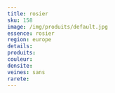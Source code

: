 ```yaml
---
title: rosier
sku: 158
image: /img/produits/default.jpg
essence: rosier
region: europe
details: 
produits:
couleur: 
densite: 
veines: sans
rarete: 
---
```

